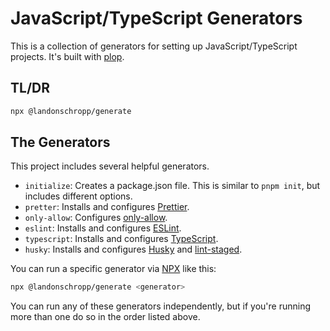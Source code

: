 # JavaScript/TypeScript Generators

This is a collection of generators for setting up JavaScript/TypeScript projects. It's built with
[plop](https://plopjs.com/).

## TL/DR

```bash
npx @landonschropp/generate
```

## The Generators

This project includes several helpful generators.

- `initialize`: Creates a package.json file. This is similar to `pnpm init`, but includes
  different options.
- `pretter`: Installs and configures [Prettier](https://prettier.io/).
- `only-allow`: Configures [only-allow](https://github.com/pnpm/only-allow).
- `eslint`: Installs and configures [ESLint](https://eslint.org/).
- `typescript`: Installs and configures [TypeScript](https://typescriptlang.org/).
- `husky`: Installs and configures [Husky](https://typicode.github.io/husky/) and
  [lint-staged](https://www.npmjs.com/package/lint-staged).

You can run a specific generator via [NPX](https://github.com/zkat/npx) like this:

```sh
npx @landonschropp/generate <generator>
```

You can run any of these generators independently, but if you're running more than one do so in the
order listed above.
